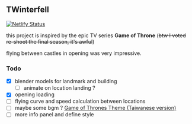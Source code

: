 ## TWinterfell

[![Netlify Status](https://api.netlify.com/api/v1/badges/935f83a8-ba3c-405d-ad41-d6819af4aa24/deploy-status)](https://app.netlify.com/sites/zingy-chebakia-a034d4/deploys)

this project is inspired by the epic TV series **Game of Throne** (~~btw I voted re-shoot the final season, it's awful~~)

flying between castles in opening was very impressive.

### Todo

- [x] blender models for landmark and building
  - [ ] animate on location landing ?
- [x] opening loading
- [ ] flying curve and speed calculation between locations
- [ ] maybe some bgm ? [Game of Thrones Theme (Taiwanese version)](https://www.youtube.com/watch?v=Fz9eg2kisf8)
- [ ] more info panel and define style